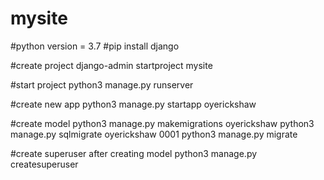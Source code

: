 # mysite
#python version = 3.7
#pip install django

#create project
django-admin startproject mysite

#start project
python3 manage.py runserver

#create new app
python3 manage.py startapp oyerickshaw

#create model
python3 manage.py makemigrations oyerickshaw
python3 manage.py sqlmigrate oyerickshaw 0001
python3 manage.py migrate


#create superuser after creating model
python3 manage.py createsuperuser